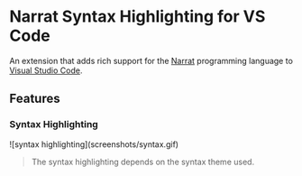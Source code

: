 # Narrat Syntax Highlighting for VS Code

An extension that adds rich support for the [Narrat](https://get-narrat.com) programming language to [Visual Studio Code](https://code.visualstudio.com).

## Features

### Syntax Highlighting

\!\[syntax highlighting\]\(screenshots/syntax.gif\)

> The syntax highlighting depends on the syntax theme used.

